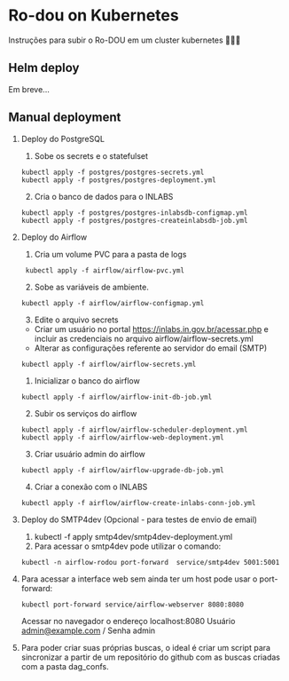 # Ro-dou on Kubernetes

Instruções para subir o Ro-DOU em um cluster kubernetes 🚀🚀🚀

## Helm deploy

Em breve...

## Manual deployment

1. Deploy do PostgreSQL
   1. Sobe os secrets e o statefulset
   ```
   kubectl apply -f postgres/postgres-secrets.yml
   kubectl apply -f postgres/postgres-deployment.yml
   ```
   2. Cria o banco de dados para o INLABS
   ```
   kubectl apply -f postgres/postgres-inlabsdb-configmap.yml
   kubectl apply -f postgres/postgres-createinlabsdb-job.yml
   ```

2. Deploy do Airflow
   1. Cria um volume PVC para a pasta de logs
   ```
    kubectl apply -f airflow/airflow-pvc.yml
   ```
   2. Sobe as variáveis de ambiente.
   ```
   kubectl apply -f airflow/airflow-configmap.yml
   ```
   3. Edite o arquivo secrets
   - Criar um usuário no portal
   https://inlabs.in.gov.br/acessar.php e incluir as credenciais no arquivo
   airflow/airflow-secrets.yml
   - Alterar as configurações referente ao servidor do email (SMTP)
   ```
   kubectl apply -f airflow/airflow-secrets.yml
   ```
   1. Inicializar o banco do airflow
   ```
   kubectl apply -f airflow/airflow-init-db-job.yml
   ```
   2. Subir os serviços do airflow
   ```
   kubectl apply -f airflow/airflow-scheduler-deployment.yml
   kubectl apply -f airflow/airflow-web-deployment.yml
   ```
   3. Criar usuário admin do airflow
   ```
   kubectl apply -f airflow/airflow-upgrade-db-job.yml
   ```
   4. Criar a conexão com o INLABS
   ```
   kubectl apply -f airflow/airflow-create-inlabs-conn-job.yml
   ```
3. Deploy do SMTP4dev (Opcional - para testes de envio de email)
   1. kubectl -f apply smtp4dev/smtp4dev-deployment.yml
   2. Para acessar o smtp4dev pode utilizar o comando:
   ```
   kubectl -n airflow-rodou port-forward  service/smtp4dev 5001:5001
   ```
4. Para acessar a interface web sem ainda ter um host pode usar o port-forward:
   ```
   kubectl port-forward service/airflow-webserver 8080:8080
   ```
   Acessar no navegador o endereço localhost:8080
   Usuário admin@example.com / Senha admin

5. Para poder criar suas próprias buscas, o ideal é criar um script para sincronizar a partir
   de um repositório do github com as buscas criadas com a pasta dag_confs.